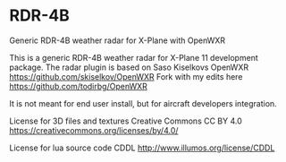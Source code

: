 # RDR-4B
Generic RDR-4B weather radar for X-Plane with OpenWXR

This is a generic RDR-4B weather radar for X-Plane 11 development package.
The radar plugin is based on Saso Kiselkovs OpenWXR https://github.com/skiselkov/OpenWXR 
Fork with my edits here https://github.com/todirbg/OpenWXR

It is not meant for end user install, but for aircraft developers integration.

License for 3D files and textures
Creative Commons  CC BY 4.0 
https://creativecommons.org/licenses/by/4.0/

License for lua source code 
CDDL
http://www.illumos.org/license/CDDL
